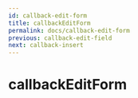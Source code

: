 ```yaml
---
id: callback-edit-form
title: callbackEditForm
permalink: docs/callback-edit-form
previous: callback-edit-field
next: callback-insert
---
```


# callbackEditForm


